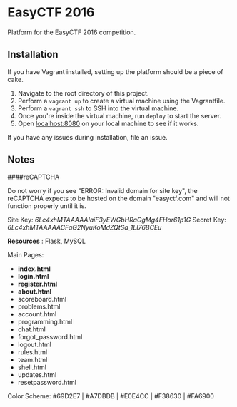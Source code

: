 # EasyCTF 2016

Platform for the EasyCTF 2016 competition.

## Installation

If you have Vagrant installed, setting up the platform should be a piece of cake.

1. Navigate to the root directory of this project.
2. Perform a `vagrant up` to create a virtual machine using the Vagrantfile.
3. Perform a `vagrant ssh` to SSH into the virtual machine.
4. Once you're inside the virtual machine, run `deploy` to start the server.
5. Open [localhost:8080](http://localhost:8080) on your local machine to see if it works.

If you have any issues during installation, file an issue.

## Notes

####reCAPTCHA

Do not worry if you see "ERROR: Invalid domain for site key", the reCAPTCHA expects to be hosted on the domain "easyctf.com" and will not function properly until it is.

Site Key: *6Lc4xhMTAAAAAIaiF3yEWGbHRaGgMg4FHor61p1G*
Secret Key: *6Lc4xhMTAAAAACFaG2NyuKoMdZQtSa_1LI76BCEu*

**Resources** : Flask, MySQL


Main Pages:
- <b>index.html</b>
- <b>login.html</b>
- <b>register.html</b>
- <b>about.html</b>
- scoreboard.html
- problems.html
- account.html
- programming.html
- chat.html
- forgot_password.html
- logout.html
- rules.html
- team.html
- shell.html
- updates.html
- resetpassword.html

Color Scheme: &#35;69D2E7 | &#35;A7DBDB | &#35;E0E4CC | &#35;F38630 | &#35;FA6900
